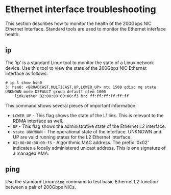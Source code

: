 
# Ethernet interface troubleshooting

This section describes how to monitor the health of the 200Gbps NIC Ethernet
Interface. Standard tools are used to monitor the Ethernet interface health.

## ip

The 'ip' is a standard Linux tool to monitor the state of a Linux network device.
Use this tool to view the state of the 200Gbps NIC Ethernet interface as
follows:

```screen
# ip l show hsn0
3: hsn0: <BROADCAST,MULTICAST,UP,LOWER_UP> mtu 1500 qdisc mq state UNKNOWN mode DEFAULT group default qlen 1000
    link/ether 02:00:00:00:00:f3 brd ff:ff:ff:ff:ff:ff
```

This command shows several pieces of important information:

* `LOWER_UP` - This flag shows the state of the L1 link. This is relevant to the RDMA interface as well.
* `UP` - This flag shows the administrative state of the Ethernet L2 interface.
* `state UNKNOWN` - The operational state of the interface. UNKNOWN
    and UP are valid running states for the L2 Ethernet interface.
* `02:00:00:00:00:f3` - Algorithmic MAC address. The prefix '0x02'
    indicates a locally administered unicast address. This is one
    signature of a managed AMA.

## ping

Use the standard Linux `ping` command to test basic Ethernet L2 function between a pair of 200Gbps NICs.

